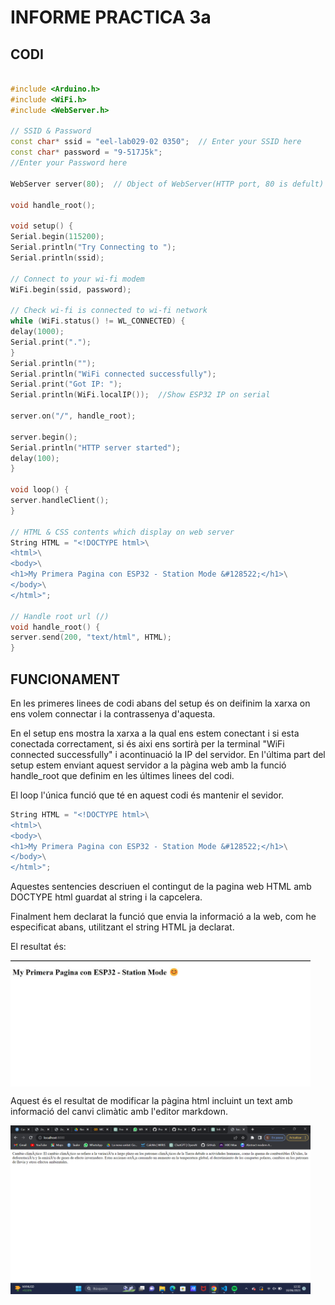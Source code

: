 # INFORME PRACTICA 3a
 ## CODI
 ```cpp

#include <Arduino.h>
#include <WiFi.h>
#include <WebServer.h>

// SSID & Password
const char* ssid = "eel-lab029-02 0350";  // Enter your SSID here
const char* password = "9-517J5k"; 
 //Enter your Password here

WebServer server(80);  // Object of WebServer(HTTP port, 80 is defult)

void handle_root();

void setup() {
 Serial.begin(115200);
 Serial.println("Try Connecting to ");
 Serial.println(ssid);

 // Connect to your wi-fi modem
 WiFi.begin(ssid, password);

 // Check wi-fi is connected to wi-fi network
 while (WiFi.status() != WL_CONNECTED) {
 delay(1000);
 Serial.print(".");
 }
 Serial.println("");
 Serial.println("WiFi connected successfully");
 Serial.print("Got IP: ");
 Serial.println(WiFi.localIP());  //Show ESP32 IP on serial

 server.on("/", handle_root);

 server.begin();
 Serial.println("HTTP server started");
 delay(100); 
}

void loop() {
 server.handleClient();
}

// HTML & CSS contents which display on web server
String HTML = "<!DOCTYPE html>\
<html>\
<body>\
<h1>My Primera Pagina con ESP32 - Station Mode &#128522;</h1>\
</body>\
</html>";

// Handle root url (/)
void handle_root() {
 server.send(200, "text/html", HTML);
}

 ```

 ## FUNCIONAMENT

 En les primeres linees de codi abans del setup és on deifinim la xarxa on ens volem connectar i la contrassenya d'aquesta.

En el setup ens mostra la xarxa a la qual ens estem conectant i si esta conectada correctament, si és aixi ens sortirà per la terminal "WiFi connected successfully" i acontinuació la IP del servidor. En l'última part del setup estem enviant aquest servidor a la pàgina web amb la funció handle_root que definim en les últimes linees del codi.

El loop l'única funció que té en aquest codi és mantenir el sevidor.

```cpp 
String HTML = "<!DOCTYPE html>\
<html>\
<body>\
<h1>My Primera Pagina con ESP32 - Station Mode &#128522;</h1>\
</body>\
</html>";
```

Aquestes sentencies descriuen el contingut de la pagina web HTML amb DOCTYPE html guardat al string i la capcelera.

Finalment hem declarat la funció que envia la informació a la web, com he especificat abans, utilitzant el string HTML ja declarat.

El resultat és: 

<img src="resultat_p3a.jpeg" width="480" align="center">

Aquest és el resultat de modificar la pàgina html incluint un text amb informació del canvi climàtic amb l'editor markdown.

<img src="resultat_p3a.2.png" width="480" align="center">